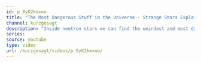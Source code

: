 ```yaml
---
id: p_8yK2kmxoo
title: "The Most Dangerous Stuff in the Universe - Strange Stars Explained"
channel: kurzgesagt
description: "Inside neutron stars we can find the weirdest and most dangerous substance in the universe: Strange matter. What is strange matter, how dangerous is it and what can it tell us about the origin of the universe?"
series:
source: youtube
type: video
url: /kurzgesagt/videos/p_8yK2kmxoo/
---
```

